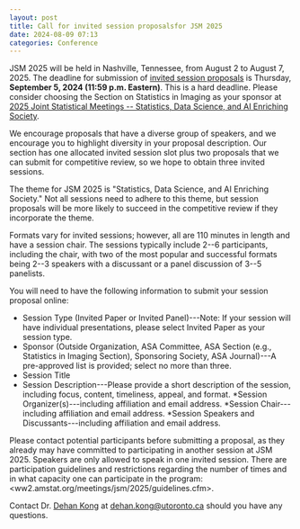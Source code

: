 ```yaml
---
layout: post
title: Call for invited session proposalsfor JSM 2025
date: 2024-08-09 07:13 
categories: Conference
---
```


JSM 2025 will be held in Nashville, Tennessee, from August 2 to August 7, 2025. The deadline for submission of [invited session proposals](https://ww2.amstat.org/meetings/jsm/2025/submissions.cfm) is Thursday, **September 5, 2024 (11:59 p.m. Eastern)**. 
This is a hard deadline. Please consider choosing the Section on Statistics in Imaging as your sponsor at [2025 Joint Statistical Meetings -- Statistics, Data Science, and AI Enriching Society](https://ww2.amstat.org/meetings/jsm/2025/).  


We encourage proposals that have a diverse group of speakers, and we encourage you to highlight diversity in your proposal description. Our section has one allocated invited session slot plus two proposals that we can submit for competitive review, so we hope to obtain three invited sessions.


The theme for JSM 2025 is "Statistics, Data Science, and AI Enriching Society." Not all sessions need to adhere to this theme, but session proposals will be more likely to succeed in the competitive review if they incorporate the theme. 
 

Formats vary for invited sessions; however, all are 110 minutes in length and have a session chair. The sessions typically include 2--6 participants, including the chair, with two of the most popular and successful formats being 2--3 speakers with a discussant or a panel discussion of 3--5 panelists.

You will need to have the following information to submit your session proposal online:

* Session Type (Invited Paper or Invited Panel)---Note: If your session will have individual presentations, please select Invited Paper as your session type.
* Sponsor (Outside Organization, ASA Committee, ASA Section (e.g., Statistics in Imaging Section), Sponsoring Society, ASA Journal)---A pre-approved list is provided; select no more than three.
* Session Title
* Session Description---Please provide a short description of the session, including focus, content, timeliness, appeal, and format.
*Session Organizer(s)---including affiliation and email address.
*Session Chair---including affiliation and email address.
*Session Speakers and Discussants---including affiliation and email address. 

Please contact potential participants before submitting a proposal, as they already may have committed to participating in another session at JSM 2025.  Speakers are only allowed to speak in one invited session. There are participation guidelines and restrictions regarding the number of times and in what capacity one can participate in the program: <ww2.amstat.org/meetings/jsm/2025/guidelines.cfm>.

Contact Dr. [Dehan Kong](https://sites.google.com/site/kongdehanstat/) at <a href="mailto:dehan.kong@utoronto.ca">dehan.kong@utoronto.ca</a> should you have any questions. 